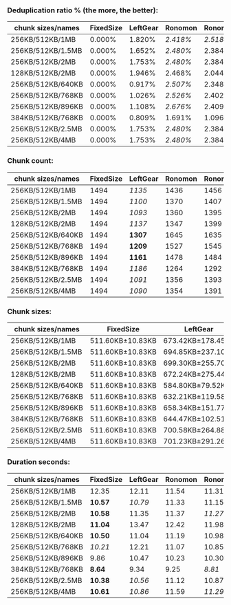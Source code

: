 ### Deduplication ratio % (the more, the better):

| chunk sizes/names | FixedSize | LeftGear | Ronomon  | Ronomon64 | Buzhash32_64 | Buzhash32Reg_64 | Buzhash64_48 | Buzhash64_64 | Buzhash64_256 | Buzhash64Reg_48 | Buzhash64Reg_64 | Buzhash64Reg_256 | FastCdc2016 | FastCdc2020 | Restic | StadiaCdc | Casync | Ronomon  |
|-------------------|-----------|----------|----------|-----------|--------------|-----------------|--------------|--------------|---------------|-----------------|-----------------|------------------|-------------|-------------|--------|-----------|--------|----------|
| 256KB/512KB/1MB   | 0.000%    | 1.820%   | *2.418%* | *2.518%*  | 2.415%       | 2.364%          | 1.711%       | 2.316%       | 2.355%        | 2.321%          | 2.417%          | **2.813%**       | 1.539%      | 1.606%      | 2.264% | 2.288%    | 2.028% | *2.418%* |
| 256KB/512KB/1.5MB | 0.000%    | 1.652%   | *2.480%* | 2.384%    | 2.412%       | 2.380%          | 1.524%       | 2.286%       | 2.331%        | 2.311%          | 2.417%          | **2.723%**       | 1.539%      | 1.539%      | 2.395% | 2.194%    | 2.205% | *2.480%* |
| 256KB/512KB/2MB   | 0.000%    | 1.753%   | *2.480%* | 2.384%    | 2.465%       | 2.400%          | 1.591%       | 2.286%       | 2.331%        | 2.311%          | 2.417%          | **2.723%**       | 1.539%      | 1.539%      | 2.196% | 2.194%    | 2.205% | *2.480%* |
| 128KB/512KB/2MB   | 0.000%    | 1.946%   | 2.468%   | 2.044%    | **3.118%**   | 2.930%          | 1.749%       | 2.644%       | 2.728%        | 2.248%          | *3.004%*        | *3.034%*         | 1.634%      | 1.634%      | 2.431% | 1.947%    | 2.319% | 2.468%   |
| 256KB/512KB/640KB | 0.000%    | 0.917%   | *2.507%* | 2.348%    | 2.033%       | *2.604%*        | 1.380%       | 1.874%       | 1.985%        | 2.455%          | 2.345%          | **2.728%**       | 0.953%      | 1.856%      | 2.068% | 2.209%    | 2.222% | *2.507%* |
| 256KB/512KB/768KB | 0.000%    | 1.026%   | *2.526%* | 2.402%    | 2.407%       | 2.490%          | 1.497%       | 2.328%       | 2.186%        | 2.181%          | 2.462%          | **2.780%**       | 1.400%      | 1.640%      | 2.116% | 2.343%    | 2.139% | *2.526%* |
| 256KB/512KB/896KB | 0.000%    | 1.108%   | *2.676%* | 2.409%    | 2.415%       | 2.480%          | 1.067%       | 2.228%       | 2.355%        | 1.874%          | 2.417%          | **2.723%**       | 1.574%      | 1.486%      | 2.365% | 2.288%    | 1.904% | *2.676%* |
| 384KB/512KB/768KB | 0.000%    | 0.809%   | 1.691%   | 1.096%    | 2.040%       | *2.161%*        | 1.055%       | 2.000%       | 1.175%        | 2.085%          | **2.574%**      | 2.011%           | 0.612%      | 1.012%      | 1.635% | *2.220%*  | 1.956% | 1.691%   |
| 256KB/512KB/2.5MB | 0.000%    | 1.753%   | *2.480%* | 2.384%    | 2.465%       | 2.400%          | 1.192%       | 2.274%       | 2.331%        | 2.311%          | 2.417%          | **2.723%**       | 1.539%      | 1.539%      | 2.196% | 2.194%    | 2.205% | *2.480%* |
| 256KB/512KB/4MB   | 0.000%    | 1.753%   | *2.480%* | 2.384%    | 2.465%       | 2.400%          | 1.323%       | 2.286%       | 2.331%        | 2.311%          | 2.417%          | **2.723%**       | 1.539%      | 1.539%      | 2.196% | 2.194%    | 2.205% | *2.480%* |

### Chunk count:

| chunk sizes/names | FixedSize | LeftGear | Ronomon | Ronomon64 | Buzhash32_64 | Buzhash32Reg_64 | Buzhash64_48 | Buzhash64_64 | Buzhash64_256 | Buzhash64Reg_48 | Buzhash64Reg_64 | Buzhash64Reg_256 | FastCdc2016 | FastCdc2020 | Restic | StadiaCdc | Casync | Ronomon |
|-------------------|-----------|----------|---------|-----------|--------------|-----------------|--------------|--------------|---------------|-----------------|-----------------|------------------|-------------|-------------|--------|-----------|--------|---------|
| 256KB/512KB/1MB   | 1494      | *1135*   | 1436    | 1456      | 1925         | 2077            | **1110**     | 1612         | 1680          | 1459            | 1878            | 1917             | 1206        | 1264        | 1592   | 1477      | *1186* | 1436    |
| 256KB/512KB/1.5MB | 1494      | *1100*   | 1370    | 1407      | 1900         | 2058            | **970**      | 1540         | 1638          | 1371            | 1835            | 1888             | 1188        | 1202        | 1516   | 1382      | *1084* | 1370    |
| 256KB/512KB/2MB   | 1494      | *1093*   | 1360    | 1395      | 1892         | 2057            | **917**      | 1519         | 1625          | 1364            | 1828            | 1883             | 1181        | 1190        | 1496   | 1371      | *1048* | 1360    |
| 128KB/512KB/2MB   | 1494      | *1137*   | 1347    | 1399      | 2988         | 3103            | **1069**     | 2275         | 2409          | 1378            | 2488            | 2575             | *1234*      | 1244        | 2230   | 1342      | 1273   | 1347    |
| 256KB/512KB/640KB | 1494      | **1307** | 1645    | 1635      | 2028         | 2193            | *1416*       | 1797         | 1836          | 1745            | 2035            | 2063             | *1331*      | 1680        | 1774   | 1763      | 1472   | 1645    |
| 256KB/512KB/768KB | 1494      | **1209** | 1527    | 1545      | 1973         | 2142            | *1272*       | 1702         | 1773          | 1599            | 1959            | 1995             | *1253*      | 1429        | 1684   | 1627      | 1332   | 1527    |
| 256KB/512KB/896KB | 1494      | **1161** | 1478    | 1484      | 1941         | 2109            | *1166*       | 1648         | 1712          | 1517            | 1913            | 1947             | *1223*      | 1312        | 1626   | 1528      | 1246   | 1478    |
| 384KB/512KB/768KB | 1494      | *1186*   | 1264    | 1292      | 1499         | 1670            | **1141**     | 1369         | 1394          | 1485            | 1623            | 1619             | 1224        | 1411        | 1357   | 1503      | *1177* | 1264    |
| 256KB/512KB/2.5MB | 1494      | *1091*   | 1356    | 1393      | 1889         | 2055            | **888**      | 1510         | 1622          | 1356            | 1827            | 1881             | 1179        | 1184        | 1490   | 1365      | *1034* | 1356    |
| 256KB/512KB/4MB   | 1494      | *1090*   | 1354    | 1391      | 1885         | 2055            | **869**      | 1503         | 1620          | 1356            | 1825            | 1881             | 1176        | 1180        | 1485   | 1362      | *1023* | 1354    |

### Chunk sizes:

| chunk sizes/names | FixedSize        | LeftGear          | Ronomon           | Ronomon64         | Buzhash32_64      | Buzhash32Reg_64   | Buzhash64_48      | Buzhash64_64      | Buzhash64_256     | Buzhash64Reg_48   | Buzhash64Reg_64   | Buzhash64Reg_256  | FastCdc2016       | FastCdc2020       | Restic            | StadiaCdc         | Casync            | Ronomon           |
|-------------------|------------------|-------------------|-------------------|-------------------|-------------------|-------------------|-------------------|-------------------|-------------------|-------------------|-------------------|-------------------|-------------------|-------------------|-------------------|-------------------|-------------------|-------------------|
| 256KB/512KB/1MB   | 511.60KB±10.83KB | 673.42KB±178.45KB | 532.27KB±242.97KB | 524.96KB±228.70KB | 397.06KB±186.57KB | 368.00KB±151.16KB | 688.59KB±277.51KB | 474.15KB±249.67KB | 454.96KB±230.89KB | 523.88KB±208.85KB | 406.99KB±177.35KB | 398.71KB±169.55KB | 633.78KB±162.26KB | 604.70KB±134.87KB | 480.11KB±251.53KB | 517.49KB±208.63KB | 644.47KB±264.38KB | 532.27KB±242.97KB |
| 256KB/512KB/1.5MB | 511.60KB±10.83KB | 694.85KB±237.10KB | 557.91KB±306.06KB | 543.24KB±282.21KB | 402.28KB±215.58KB | 371.40KB±169.59KB | 787.98KB±422.33KB | 496.32KB±324.70KB | 466.63KB±277.59KB | 557.50KB±273.16KB | 416.53KB±215.18KB | 404.84KB±198.80KB | 643.38KB±202.81KB | 635.89KB±176.74KB | 504.18KB±324.91KB | 553.07KB±282.92KB | 705.11KB±381.34KB | 557.91KB±306.06KB |
| 256KB/512KB/2MB   | 511.60KB±10.83KB | 699.30KB±255.70KB | 562.01KB±329.14KB | 547.91KB±300.85KB | 403.98KB±232.54KB | 371.58KB±174.48KB | 833.52KB±524.84KB | 503.18KB±359.29KB | 470.36KB±297.46KB | 560.36KB±289.87KB | 418.13KB±224.97KB | 405.91KB±204.72KB | 647.19KB±228.24KB | 642.30KB±199.16KB | 510.92KB±359.44KB | 557.50KB±298.68KB | 729.33KB±447.03KB | 562.01KB±329.14KB |
| 128KB/512KB/2MB   | 511.60KB±10.83KB | 672.24KB±275.44KB | 567.44KB±342.65KB | 546.34KB±316.25KB | 255.80KB±215.00KB | 246.32KB±194.70KB | 715.00KB±536.57KB | 335.97KB±337.09KB | 317.28KB±284.19KB | 554.67KB±403.39KB | 307.21KB±276.44KB | 296.83KB±257.01KB | 619.40KB±250.21KB | 614.42KB±225.34KB | 342.75KB±337.84KB | 569.55KB±410.67KB | 600.42KB±453.93KB | 567.44KB±342.65KB |
| 256KB/512KB/640KB | 511.60KB±10.83KB | 584.80KB±79.52KB  | 464.64KB±140.31KB | 467.48KB±136.79KB | 376.89KB±130.33KB | 348.53KB±100.24KB | 539.79KB±130.68KB | 425.34KB±151.93KB | 416.31KB±146.80KB | 438.01KB±113.38KB | 375.60KB±112.20KB | 370.50KB±108.16KB | 574.26KB±81.73KB  | 454.96KB±121.33KB | 430.85KB±152.91KB | 433.54KB±112.47KB | 519.25KB±134.21KB | 464.64KB±140.31KB |
| 256KB/512KB/768KB | 511.60KB±10.83KB | 632.21KB±119.58KB | 500.55KB±181.09KB | 494.72KB±175.86KB | 387.40KB±155.19KB | 356.83KB±121.22KB | 600.89KB±182.25KB | 449.08KB±191.30KB | 431.10KB±180.00KB | 478.01KB±149.85KB | 390.17KB±138.49KB | 383.13KB±134.99KB | 610.00KB±115.63KB | 534.87KB±114.41KB | 453.88KB±191.46KB | 469.78KB±149.03KB | 573.83KB±181.92KB | 500.55KB±181.09KB |
| 256KB/512KB/896KB | 511.60KB±10.83KB | 658.34KB±151.77KB | 517.14KB±215.75KB | 515.05KB±207.09KB | 393.78KB±173.88KB | 362.42KB±135.15KB | 655.52KB±230.30KB | 463.80KB±222.83KB | 446.46KB±208.49KB | 503.85KB±181.78KB | 399.55KB±159.72KB | 392.57KB±154.26KB | 624.97KB±142.95KB | 582.57KB±121.71KB | 470.07KB±223.52KB | 500.22KB±182.31KB | 613.43KB±226.27KB | 517.14KB±215.75KB |
| 384KB/512KB/768KB | 511.60KB±10.83KB | 644.47KB±102.51KB | 604.70KB±138.41KB | 591.59KB±139.14KB | 509.90KB±134.46KB | 457.69KB±84.50KB  | 669.88KB±130.23KB | 558.32KB±152.60KB | 548.30KB±147.32KB | 514.70KB±107.21KB | 470.94KB±92.46KB  | 472.10KB±92.42KB  | 624.46KB±100.46KB | 541.70KB±107.22KB | 563.25KB±152.34KB | 508.54KB±103.06KB | 649.39KB±135.19KB | 604.70KB±138.41KB |
| 256KB/512KB/2.5MB | 511.60KB±10.83KB | 700.58KB±264.88KB | 563.67KB±339.50KB | 548.70KB±309.75KB | 404.62KB±240.19KB | 371.94KB±179.45KB | 860.74KB±602.01KB | 506.18KB±381.77KB | 471.23KB±306.38KB | 563.67KB±306.99KB | 418.36KB±229.99KB | 406.35KB±210.11KB | 648.29KB±239.75KB | 645.55KB±219.45KB | 512.98KB±377.98KB | 559.95KB±315.35KB | 739.20KB±482.30KB | 563.67KB±339.50KB |
| 256KB/512KB/4MB   | 511.60KB±10.83KB | 701.23KB±291.26KB | 564.50KB±352.39KB | 549.49KB±315.69KB | 405.48KB±263.79KB | 371.94KB±180.00KB | 879.56KB±670.32KB | 508.54KB±400.80KB | 471.81KB±311.06KB | 563.67KB±306.99KB | 418.81KB±237.81KB | 406.35KB±210.11KB | 649.95KB±277.16KB | 647.74KB±239.78KB | 514.70KB±395.99KB | 561.19KB±322.96KB | 747.15KB±526.67KB | 564.50KB±352.39KB |

### Duration seconds:

| chunk sizes/names | FixedSize | LeftGear | Ronomon | Ronomon64 | Buzhash32_64 | Buzhash32Reg_64 | Buzhash64_48 | Buzhash64_64 | Buzhash64_256 | Buzhash64Reg_48 | Buzhash64Reg_64 | Buzhash64Reg_256 | FastCdc2016 | FastCdc2020 | Restic | StadiaCdc | Casync | Ronomon  |
|-------------------|-----------|----------|---------|-----------|--------------|-----------------|--------------|--------------|---------------|-----------------|-----------------|------------------|-------------|-------------|--------|-----------|--------|----------|
| 256KB/512KB/1MB   | 12.35     | 12.11    | 11.54   | 11.31     | 11.70        | 11.55           | 11.92        | 11.78        | 11.25         | 11.81           | 11.54           | 11.43            | *10.67*     | *10.63*     | 11.18  | **10.57** | 17.76  | 11.42    |
| 256KB/512KB/1.5MB | **10.57** | *10.79*  | 11.33   | 11.15     | 11.94        | 11.36           | 12.61        | 12.07        | 12.10         | 12.44           | 11.58           | 11.68            | 11.95       | *10.92*     | 13.75  | 11.13     | 19.09  | 11.64    |
| 256KB/512KB/2MB   | **10.58** | 11.35    | 11.37   | *11.27*   | 13.08        | 11.95           | 12.22        | 13.18        | 12.74         | 12.60           | 11.86           | 13.27            | 11.43       | 11.34       | 12.05  | *11.19*   | 19.64  | 11.94    |
| 128KB/512KB/2MB   | **11.04** | 13.47    | 12.42   | 11.98     | 13.45        | 13.33           | 13.77        | 13.91        | 13.07         | 14.62           | 13.32           | 13.25            | *11.49*     | *11.34*     | 13.12  | 11.56     | 20.32  | 11.81    |
| 256KB/512KB/640KB | **10.50** | 11.04    | 11.19   | 10.98     | 11.66        | 11.59           | 11.66        | 11.71        | 11.44         | 11.62           | 11.33           | 11.27            | 10.89       | 11.34       | 11.64  | *10.66*   | 16.78  | *10.82*  |
| 256KB/512KB/768KB | *10.21*   | 12.21    | 11.07   | 10.85     | 11.32        | 11.85           | 11.96        | 11.63        | 11.45         | 11.40           | 11.00           | 11.54            | 11.04       | 11.02       | 11.83  | *10.47*   | 18.57  | **9.21** |
| 256KB/512KB/896KB | 9.86      | 10.47    | 10.23   | 10.30     | *9.21*       | *8.98*          | 9.79         | 9.51         | 9.49          | 9.54            | 9.47            | 9.56             | 9.22        | 9.36        | 9.98   | **8.82**  | 14.82  | 9.30     |
| 384KB/512KB/768KB | **8.64**  | 9.34     | 9.25    | *8.81*    | *9.09*       | 9.43            | 9.74         | 9.60         | 10.01         | 10.83           | 10.13           | 10.15            | 10.26       | 10.17       | 11.72  | 10.60     | 14.99  | 10.51    |
| 256KB/512KB/2.5MB | **10.38** | *10.56*  | 11.12   | 10.87     | 11.19        | 11.04           | 11.25        | 11.66        | 11.74         | 11.97           | 11.32           | 11.44            | 10.82       | 10.76       | 11.75  | *10.46*   | 17.59  | 11.59    |
| 256KB/512KB/4MB   | **10.61** | *10.86*  | 11.59   | *11.29*   | 12.62        | 12.83           | 13.07        | 13.20        | 13.05         | 13.01           | 12.81           | 13.05            | 11.66       | 11.65       | 13.11  | 11.32     | 19.23  | 11.55    |
